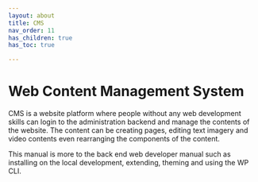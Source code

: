 ```yaml
---
layout: about
title: CMS
nav_order: 11
has_children: true
has_toc: true

---
```


# Web Content Management System

CMS is a website platform where people without any web development skills can login to the administration backend and manage the contents of the website. The content can be creating pages, editing text imagery and video contents even rearranging the components of the content.


This manual is more to the back end web developer manual such as installing on the local development, extending, theming and using the WP CLI.